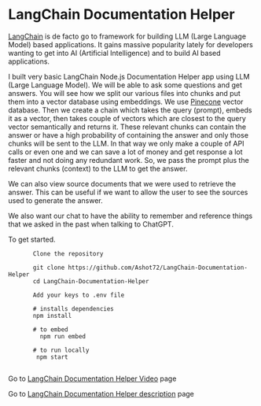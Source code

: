 # LangChain Documentation Helper

 [LangChain](https://js.langchain.com/docs/) is de facto go to framework for building LLM (Large Language Model) based applications. It gains massive popularity lately for developers wanting to get into AI (Artificial Intelligence) and to build AI based applications. 

I built very basic LangChain Node.js Documentation Helper app using LLM (Large Language Model). We will be able to ask some questions and get answers. You will see how we split our various files into chunks and put them into a vector database using embeddings. We use [Pinecone](https://www.pinecone.io/) vector database. Then we create a chain which takes the query (prompt), embeds it as a vector, then takes couple of vectors which are closest to the query vector semantically and returns it. These relevant chunks can contain the answer or have a high probability of containing the answer and only those chunks will be sent to the LLM. In that way we only make a couple of API calls or even one and we can save a lot of money and get response a lot faster and not doing any redundant work. So, we pass the prompt plus the relevant chunks (context) to the LLM to get the answer. 

We can also view source documents that we were used to retrieve the answer. This can be useful if we want to allow the user to see the sources used to generate the answer.

We also want our chat to have the ability to remember and reference things that we asked in the past when talking to ChatGPT.

To get started.
```
       Clone the repository

       git clone https://github.com/Ashot72/LangChain-Documentation-Helper
       cd LangChain-Documentation-Helper

       Add your keys to .env file
       
       # installs dependencies
       npm install

       # to embed
         npm run embed
         
       # to run locally
        npm start
      
```

Go to [LangChain Documentation Helper Video](https://youtu.be/c9ujzXuMx9Y) page

Go to [LangChain Documentation Helper description](https://ashot72.github.io/LangChain-Documentation-Helper/doc.html) page

